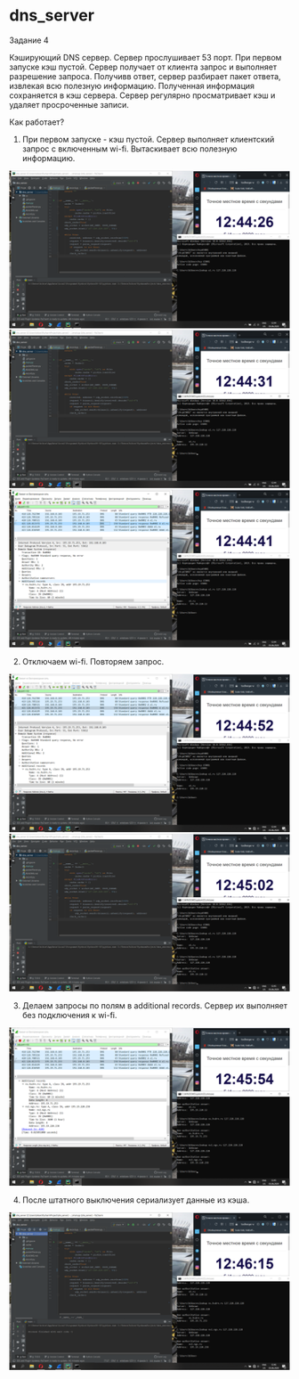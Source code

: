 # dns_server
Задание 4

Кэширующий DNS сервер. Сервер прослушивает 53 порт. При первом запуске кэш пустой. Сервер получает от клиента запрос и выполняет разрешение запроса. Получивв ответ, сервер разбирает пакет ответа, извлекая всю полезную информацию. Полученная информация сохраняется в кэш сервера. Сервер регулярно просматривает кэш и удаляет просроченные записи.

Как работает?

1) При первом запуске - кэш пустой. Сервер выполняет клиентский запрос с включенным wi-fi. Вытаскивает всю полезную информацию.

![Первый запуск - кэша нет](screnshoots/1.png)
![Выполняем запрос](screnshoots/2.png)
![Смотрим содержимое ответа](screnshoots/3.png)

2) Отключаем wi-fi. Повторяем запрос.

![Отключили wi-fi](screnshoots/4.png)
![Выполнили повторный запрос](screnshoots/5.png)


3) Делаем запросы по полям в additional records. Сервер их выполняет без подключения к wi-fi.

![Делаем запросы по полям в additional records](screnshoots/6.png)

4) После штатного выключения сериализует данные из кэша.

![Штатное выключение. Кэш сериализуется](screnshoots/8.png)
